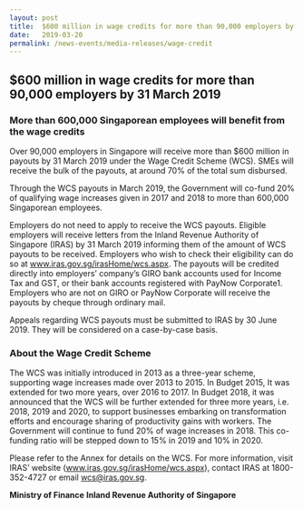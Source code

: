 ```yaml
---
layout: post
title:  $600 million in wage credits for more than 90,000 employers by 31 March 2019
date:   2019-03-20
permalink: /news-events/media-releases/wage-credit
---
```

## $600 million in wage credits for more than 90,000 employers by 31 March 2019

### More than 600,000 Singaporean employees will benefit from the wage credits

Over 90,000 employers in Singapore will receive more than $600 million in payouts by 31 March 2019 under the Wage Credit Scheme (WCS). SMEs will receive the bulk of the payouts, at around 70% of the total sum disbursed.

Through the WCS payouts in March 2019, the Government will co-fund 20% of qualifying wage increases given in 2017 and 2018 to more than 600,000 Singaporean employees.

Employers do not need to apply to receive the WCS payouts. Eligible employers will receive letters from the Inland Revenue Authority of Singapore (IRAS) by 31 March 2019 informing them of the amount of WCS payouts to be received. Employers who wish to check their eligibility can do so at www.iras.gov.sg/irasHome/wcs.aspx. The payouts will be credited directly into employers’ company’s GIRO bank accounts used for Income Tax and GST, or their bank accounts registered with PayNow Corporate1. Employers who are not on GIRO or PayNow Corporate will receive the payouts by cheque through ordinary mail.

Appeals regarding WCS payouts must be submitted to IRAS by 30 June 2019. They will be considered on a case-by-case basis.

### About the Wage Credit Scheme

The WCS was initially introduced in 2013 as a three-year scheme, supporting wage increases made over 2013 to 2015. In Budget 2015, It was extended for two more years, over 2016 to 2017. In Budget 2018, it was announced that the WCS will be further extended for three more years, i.e. 2018, 2019 and 2020, to support businesses embarking on transformation efforts and encourage sharing of productivity gains with workers. The Government will continue to fund 20% of wage increases in 2018. This co-funding ratio will be stepped down to 15% in 2019 and 10% in 2020.

Please refer to the Annex for details on the WCS. For more information, visit IRAS’ website (www.iras.gov.sg/irasHome/wcs.aspx), contact IRAS at 1800-352-4727 or email wcs@iras.gov.sg.



**Ministry of Finance**
**Inland Revenue Authority of Singapore**

